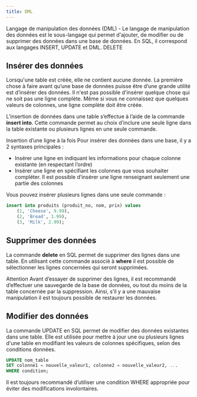 ```yaml
---
title: DML
---
```


Langage de manipulation des données (DML) - Le langage de manipulation des données est le sous-langage qui permet d'ajouter, de modifier ou de supprimer des données dans une base de données. En SQL, il correspond aux langages INSERT, UPDATE et DML. DELETE

## Insérer des données

Lorsqu'une table est créée, elle ne contient aucune donnée. La première chose à faire avant qu’une base de données puisse être d’une grande utilité est d’insérer des données. Il n'est pas possible d'insérer quelque chose qui ne soit pas une ligne complète. Même si vous ne connaissez que quelques valeurs de colonnes, une ligne complète doit être créée.

L’insertion de données dans une table s’effectue à l’aide de la commande **insert into**. Cette commande permet au choix d’inclure une seule ligne dans la table existante ou plusieurs lignes en une seule commande.

Insertion d’une ligne à la fois
Pour insérer des données dans une base, il y a 2 syntaxes principales :

- Insérer une ligne en indiquant les informations pour chaque colonne existante (en respectant l’ordre)
- Insérer une ligne en spécifiant les colonnes que vous souhaiter compléter. Il est possible d’insérer une ligne renseignant seulement une partie des colonnes

Vous pouvez insérer plusieurs lignes dans une seule commande :

```sql
insert into produits (produit_no, nom, prix) values
    (1, 'Cheese', 9.99),
    (2, 'Bread', 1.99),
    (3, 'Milk', 2.99);
```

## Supprimer des données

La commande **delete** en SQL permet de supprimer des lignes dans une table. En utilisant cette commande associé à **where** il est possible de sélectionner les lignes concernées qui seront supprimées.

Attention
Avant d’essayer de supprimer des lignes, il est recommandé d’effectuer une sauvegarde de la base de données, ou tout du moins de la table concernée par la suppression. Ainsi, s’il y a une mauvaise manipulation il est toujours possible de restaurer les données.

## Modifier des données

La commande UPDATE en SQL permet de modifier des données existantes dans une table. Elle est utilisée pour mettre à jour une ou plusieurs lignes d'une table en modifiant les valeurs de colonnes spécifiques, selon des conditions données.

```sql
UPDATE nom_table
SET colonne1 = nouvelle_valeur1, colonne2 = nouvelle_valeur2, ...
WHERE condition;
```

Il est toujours recommandé d’utiliser une condition WHERE appropriée pour éviter des modifications involontaires.
